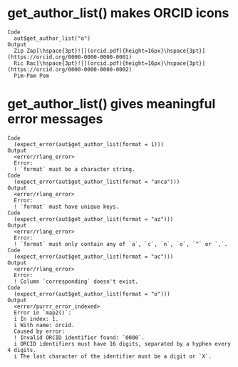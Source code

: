 # get_author_list() makes ORCID icons

    Code
      aut$get_author_list("o")
    Output
      Zip Zap[\hspace{3pt}![](orcid.pdf){height=16px}\hspace{3pt}](https://orcid.org/0000-0000-0000-0001)
      Ric Rac[\hspace{3pt}![](orcid.pdf){height=16px}\hspace{3pt}](https://orcid.org/0000-0000-0000-0002)
      Pim-Pam Pom

# get_author_list() gives meaningful error messages

    Code
      (expect_error(aut$get_author_list(format = 1)))
    Output
      <error/rlang_error>
      Error:
      ! `format` must be a character string.
    Code
      (expect_error(aut$get_author_list(format = "anca")))
    Output
      <error/rlang_error>
      Error:
      ! `format` must have unique keys.
    Code
      (expect_error(aut$get_author_list(format = "az")))
    Output
      <error/rlang_error>
      Error:
      ! `format` must only contain any of `a`, `c`, `n`, `o`, `^` or `,`.
    Code
      (expect_error(aut$get_author_list(format = "ac")))
    Output
      <error/rlang_error>
      Error:
      ! Column `corresponding` doesn't exist.
    Code
      (expect_error(aut$get_author_list(format = "o")))
    Output
      <error/purrr_error_indexed>
      Error in `map2()`:
      i In index: 1.
      i With name: orcid.
      Caused by error:
      ! Invalid ORCID identifier found: `0000`.
      i ORCID identifiers must have 16 digits, separated by a hyphen every 4 digits.
      i The last character of the identifier must be a digit or `X`.

